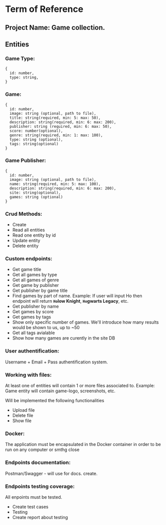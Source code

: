 # Term of Reference

## Project Name: Game collection.

## Entities

### Game Type:
    {
      id: number,
      type: string,
    }

### Game:
    {
      id: number,
      image: string (optional, path to file),
      title: string(required, min: 5: max: 50),
      description: string(required, min: 6: max: 200),
      publisher: string (required, min: 6: max: 50),
      score: number(optional),
      genre: string(required, min: 1: max: 100),
      type: string (optional),
      tags: string(optional)
    }
    
### Game Publisher:
    {
      id: number,
      image: string (optional, path to file),
      name: string(required, min: 5: max: 100),
      description: string(required, min: 6: max: 200),
      site: string(optional),
      games: string (optional)
    }
    
### Crud Methods:

- Create 
- Read all entities
- Read one entity by id
- Update entity
- Delete entity
      
### Custom endpoints:

- Get game title
- Get all games by type
- Get all games of genre
- Get game by publisher
- Get publisher by game title
- Find games by part of name. Example: If user will input Ho then endpoint will return **`Ho`low Knight**, **`Ho`gwarts Legacy**, etc.
- Get publisher by name
- Get games by score
- Get games by tags
- Show only specific number of games. We'll introduce how many results would be shown to us, up to ~50
- Get all tags avialable
- Show how many games are curently in the site DB

### User authentification:

Username + Email + Pass authentification system.

### Working with files:

At least one of entities will contain 1 or more files associated to. Example: Game entity will contain game-logo, screenshots, etc.

Will be implemented the following functionalities

- Upload file
- Delete file
- Show file

### Docker:

The application must be encapsulated in the Docker container in order to be run on any computer or smthg close

### Endpoints documentation:

Postman/Swagger - will use for docs. create.

### Endpoints testing coverage:

All enpoints must be tested.

- Create test cases
- Testing
- Create report about testing
